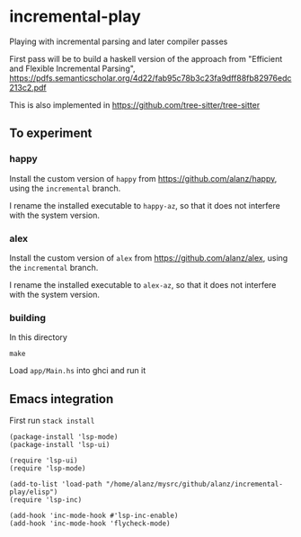 # incremental-play

Playing with incremental parsing and later compiler passes

First pass will be to build a haskell version of the approach from "Efficient
and Flexible Incremental Parsing",
https://pdfs.semanticscholar.org/4d22/fab95c78b3c23fa9dff88fb82976edc213c2.pdf

This is also implemented in https://github.com/tree-sitter/tree-sitter

## To experiment

### happy

Install the custom version of `happy` from https://github.com/alanz/happy, using
the `incremental` branch.

I rename the installed executable to `happy-az`, so that it does not
interfere with the system version.

### alex

Install the custom version of `alex` from https://github.com/alanz/alex, using
the `incremental` branch.

I rename the installed executable to `alex-az`, so that it does not
interfere with the system version.

### building

In this directory

    make

Load `app/Main.hs` into ghci and run it

## Emacs integration

First run `stack install`

```elisp
(package-install 'lsp-mode)
(package-install 'lsp-ui)

(require 'lsp-ui)
(require 'lsp-mode)

(add-to-list 'load-path "/home/alanz/mysrc/github/alanz/incremental-play/elisp")
(require 'lsp-inc)

(add-hook 'inc-mode-hook #'lsp-inc-enable)
(add-hook 'inc-mode-hook 'flycheck-mode)
```
